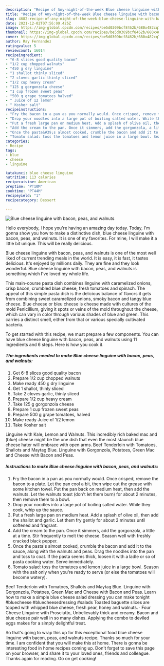 ```yaml
---
description: "Recipe of Any-night-of-the-week Blue cheese linguine with bacon, peas, and walnuts"
title: "Recipe of Any-night-of-the-week Blue cheese linguine with bacon, peas, and walnuts"
slug: 4682-recipe-of-any-night-of-the-week-blue-cheese-linguine-with-bacon-peas-and-walnuts
date: 2021-12-02T07:56:00.425Z
image: https://img-global.cpcdn.com/recipes/be5d0309bcf8462b/680x482cq70/blue-cheese-linguine-with-bacon-peas-and-walnuts-recipe-main-photo.jpg
thumbnail: https://img-global.cpcdn.com/recipes/be5d0309bcf8462b/680x482cq70/blue-cheese-linguine-with-bacon-peas-and-walnuts-recipe-main-photo.jpg
cover: https://img-global.cpcdn.com/recipes/be5d0309bcf8462b/680x482cq70/blue-cheese-linguine-with-bacon-peas-and-walnuts-recipe-main-photo.jpg
author: Ray Fernandez
ratingvalue: 5
reviewcount: 16014
recipeingredient:
- "6-8 slices good quality bacon"
- "1/2 cup chopped walnuts"
- "450 g dry linguine"
- "1 shallot thinly sliced"
- "2 cloves garlic thinly sliced"
- "1/2 cup heavy cream"
- "125 g gorgonzola cheese"
- "1 cup frozen sweet peas"
- "500 g grape tomatoes halved"
- " Juice of 12 lemon"
- " Kosher salt"
recipeinstructions:
- "Fry the bacon in a pan as you normally would. Once crisped, remove the bacon to a plate. Let the pan cool a bit, then wipe out the grease with some kitchen towel. Put the pan back on medium heat, then add the walnuts. Let the walnuts toast (don&#39;t let them burn) for about 2 minutes, then remove them to a bowl."
- "Drop your noodles into a large pot of boiling salted water. While they cook, whip up the sauce."
- "Put a fresh large pan on medium heat. Add a splash of olive oil, then add the shallot and garlic. Let them fry gently for about 2 minutes until softened and fragrant."
- "Add the cream to the pan. Once it simmers, add the gorgonzola, a little at a time. Stir frequently to melt the cheese. Season well with freshly cracked black pepper."
- "Once the pasta&#39;s almost cooked, crumble the bacon and add it to the sauce, along with the walnuts and peas. Drag the noodles into the pan and toss to coat. If the pasta seems thick, loosen it with a ladle or so of pasta cooking water. Serve immediately."
- "Tomato salad: toss the tomatoes and lemon juice in a large bowl. Season with the salt only when you&#39;re ready to serve (or else the tomatoes will become watery)."
categories:
- Recipe
tags:
- blue
- cheese
- linguine

katakunci: blue cheese linguine 
nutrition: 113 calories
recipecuisine: American
preptime: "PT10M"
cooktime: "PT44M"
recipeyield: "1"
recipecategory: Dessert

---
```



![Blue cheese linguine with bacon, peas, and walnuts](https://img-global.cpcdn.com/recipes/be5d0309bcf8462b/680x482cq70/blue-cheese-linguine-with-bacon-peas-and-walnuts-recipe-main-photo.jpg)

Hello everybody, I hope you're having an amazing day today. Today, I'm gonna show you how to make a distinctive dish, blue cheese linguine with bacon, peas, and walnuts. It is one of my favorites. For mine, I will make it a little bit unique. This will be really delicious.

Blue cheese linguine with bacon, peas, and walnuts is one of the most well liked of current trending meals in the world. It is easy, it is fast, it tastes delicious. It's enjoyed by millions daily. They are fine and they look wonderful. Blue cheese linguine with bacon, peas, and walnuts is something which I've loved my whole life.

This main-course pasta dish combines linguine with caramelized onions, crisp bacon, crumbled blue cheese, fresh tomatoes and spinach. The appeal of this simple pasta dish is the delicious balance of flavors it gets from combining sweet caramelized onions, smoky bacon and tangy blue cheese. Blue cheese or bleu cheese is cheese made with cultures of the mold Penicillium, giving it spots or veins of the mold throughout the cheese, which can vary in color through various shades of blue and green. This carries a distinct smell, either from that or various specially cultivated bacteria.


To get started with this recipe, we must prepare a few components. You can have blue cheese linguine with bacon, peas, and walnuts using 11 ingredients and 6 steps. Here is how you cook it.

<!--inarticleads1-->

##### The ingredients needed to make Blue cheese linguine with bacon, peas, and walnuts:

1. Get 6-8 slices good quality bacon
1. Prepare 1/2 cup chopped walnuts
1. Make ready 450 g dry linguine
1. Get 1 shallot, thinly sliced
1. Take 2 cloves garlic, thinly sliced
1. Prepare 1/2 cup heavy cream
1. Take 125 g gorgonzola cheese
1. Prepare 1 cup frozen sweet peas
1. Prepare 500 g grape tomatoes, halved
1. Make ready  Juice of 1/2 lemon
1. Take  Kosher salt


Linguine with Kale, Lemon and Walnuts. This incredibly rich baked mac and (blue) cheese might be the one dish that even the most staunch blue cheese hater will embrace with open arms. Beef Tenderloin with Tomatoes, Shallots and Maytag Blue. Linguine with Gorgonzola, Potatoes, Green Mac and Cheese with Bacon and Peas. 

<!--inarticleads2-->

##### Instructions to make Blue cheese linguine with bacon, peas, and walnuts:

1. Fry the bacon in a pan as you normally would. Once crisped, remove the bacon to a plate. Let the pan cool a bit, then wipe out the grease with some kitchen towel. Put the pan back on medium heat, then add the walnuts. Let the walnuts toast (don&#39;t let them burn) for about 2 minutes, then remove them to a bowl.
1. Drop your noodles into a large pot of boiling salted water. While they cook, whip up the sauce.
1. Put a fresh large pan on medium heat. Add a splash of olive oil, then add the shallot and garlic. Let them fry gently for about 2 minutes until softened and fragrant.
1. Add the cream to the pan. Once it simmers, add the gorgonzola, a little at a time. Stir frequently to melt the cheese. Season well with freshly cracked black pepper.
1. Once the pasta&#39;s almost cooked, crumble the bacon and add it to the sauce, along with the walnuts and peas. Drag the noodles into the pan and toss to coat. If the pasta seems thick, loosen it with a ladle or so of pasta cooking water. Serve immediately.
1. Tomato salad: toss the tomatoes and lemon juice in a large bowl. Season with the salt only when you&#39;re ready to serve (or else the tomatoes will become watery).


Beef Tenderloin with Tomatoes, Shallots and Maytag Blue. Linguine with Gorgonzola, Potatoes, Green Mac and Cheese with Bacon and Peas. Learn how to make a simple blue cheese salad dressing you can make tonight #bluecheese #bluecheesedressing #salads Toasted baguette slices are topped with whipped blue cheese, fresh pear, honey and walnuts. · Four Cheese Linguine with Prosciutto, Unbelievably thick and creamy. Bacon and blue cheese pair well in so many dishes. Applying the combo to deviled eggs makes for a simply delightful treat. 

So that's going to wrap this up for this exceptional food blue cheese linguine with bacon, peas, and walnuts recipe. Thanks so much for your time. I am confident that you will make this at home. There is gonna be interesting food in home recipes coming up. Don't forget to save this page on your browser, and share it to your loved ones, friends and colleague. Thanks again for reading. Go on get cooking!
